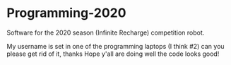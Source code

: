 # Programming-2020
Software for the 2020 season (Infinite Recharge) competition robot.

My username is set in one of the programming laptops (I think #2) can you please get rid of it, thanks
Hope y'all are doing well the code looks good!
